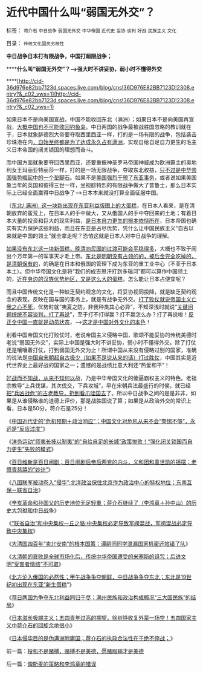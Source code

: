 # 近代中国什么叫“弱国无外交”？

标签： `蒋介石` `中日战争` `弱国无外交` `中华帝国` `近代史` `妥协` `谈判` `好战` `民族主义` `文化` 

目录： `传统文化国民劣根性`

**中日战争日本打有限战争，中国打超限战争；**

******什么叫“弱国无外交”？——>强大时不讲妥协，弱小时不懂得外交**

****[http://cid-36d976e82bb7123d.spaces.live.com/blog/cns!36D976E82BB7123D!2308.entry?&_c02_vws=1](http://cid-36d976e82bb7123d.spaces.live.com/blog/cns!36D976E82BB7123D!2308.entry?&_c02_vws=1)

如果日本不是向美国宣战，中国不能收回东北（满洲）；如果日本不是向美国再宣战，[大概中国也不可能收回钓鱼岛](../../../2010/9/16/侵略的定义；日本向美国宣战，中国将收回钓鱼岛.md)。中日两国的战争最被战胜国忽略的教训就在于，日本就象腓德烈大帝要夺取西里西亚一样，打的是一场有限的战争，包括袭击珍珠港在内[，自始至终都是为了达成永久占有满洲](../../../2011/1/12/日本侵华为东北，蒋介石战争为活命.md)，实现自给自足自力更生的毛主义日本帝国的闭关锁国的理想而奋斗。

而中国方面就象要夺回西里西亚，还要重振神圣罗马帝国神威成为欧洲霸主的奥地利女王玛丽亚特丽莎一样，打的是一场无限战争，夺取东北权益，[只不过是中华帝国强势崛起中的一个垫脚石](../../../2009/10/1/大国霸权主义阻碍中国和平崛起.md)。如果不是[美国强烈干预了东亚事务](../../../2010/12/27/美国三次挽救了中国，三次挽救欧洲.md)，或者说如果美国象当年的英国和彼得三世一样，坐视腓特烈的有限战争做大了普鲁士，那么日本实际上已经全面赢得中日战争了——>日本本来就没打算全面征服中国。

（[东北/
满洲）这一块新出现在东亚利益版图上的大蛋糕](../../../2011/1/11/甲午战争争夺朝鲜，中日战争争夺东北.md)，在日本人看来，是在清朝放弃的蛮荒上，在日本人的手中做大，又从俄国人的手中夺回来的土地；有着日本大量的投资和巨大的现实利益，[是日本自力更生的根本依恃所在](../../../2008/12/29/所谓的自力更生大错特错.md)，日本帝国也确实有实力保护这些利益，而且在东亚是占尽优势，凭什么让中国民族主义“自古以来就是中国的领土”就全拿走呢？恐怕这就是日本人对中日战争的理解。

[如果没有东北这一块新蛋糕，晚清向民国的过渡可能会平稳得多](../../../2011/1/11/大清国“卖北安南”的根本国策.md)，大概也不致于闹出个万年第一的军事天才毛上帝。[东北是明朝没有占领的的，被后金完全吃掉的，是清朝保有的](../../../2008/10/26/明朝必亡！冤杀袁崇焕，也只是小事一桩.md)，的确是在日本和俄国的管理下成为东亚的重工业中心（不亚于日本本土）。但中华帝国文化是将“我们的成吉思汗打到多瑙河”都可以算作中国领土的，[近在身边的汉族优势地区，又是这么大的蛋糕](../../../2011/1/12/蒋日同归于尽,及伪满洲国；.md)，怎么能让日本占便宜呢？

而且中国传统文化是一种缺乏契约观念的文化，将妥协视同投降，就是缺乏契约观念的表现。反映在国与国的事务上，就是有战争无外交。[打了败仗就说帝国主义亡我之心不死](../../../2009/9/30/中国是一个大国！.md)，优势时就“夷夏之防，非我种类其心必异”，不知深浅时就说“[关键问题统统不容谈判，打了再说](../../../2010/9/25/“拒不妥协，不容谈判”的双边含义.md)”，至于打不打得赢？打不赢怎么办？打了再说啦！[反正全中国一直就是动员状态](../../../2009/9/30/永久性的全国全民总动员.md)，——>[这才是中国对外文化的本色](../../../2011/1/9/“好战而不能战”的“傻逼霸权主义”.md)！

别看中国帝国文化打败仗时，老说帝国主义侵略中国，歌颂不能妥协的传统美德时老说“弱国无外交”，实际上中国是强大时不讲妥协，弱小时不懂得外交。除了打仗还是嚷嚷着打仗，打到弱国无外交为止！所谓中国从来没有侵略过别的国家，准确的说法是[中国自宋朝起自古极少（如果不是说从来的话）打过胜仗](../../../2009/12/8/加强国防不能依靠文学创作.md)，中国其实是近代世界史上最好战的国家之一；遗憾的是战绩比意大利还“热爱和平”！

[好战而不知战，从来不知何以](../../../2009/2/1/国家兴亡，与军事无关.md)战，乃是中华帝国文化的傻逼霸权主义的特色。老祖宗教导“上兵伐谋，其次伐交，下兵攻城”，早在宋朝兵法最盛行的时侯，就已经[把“兵凶战危”的古老教导，扔到看爪哇国去](../../../2009/12/6/兵凶战危，国宜慎战.md)了。所以中日战争之间的是是非非，如果是从谁侵略谁的道德上评价，那是战胜国说了算；如果是从政治外交的常识上看，日本是50分，蒋介石是25分！

《[中国近代史的“危机预期＋政治响应”；中国文化对危机从来不会“警惕不够”，永远是“反应过度”](../../../2011/1/9/中国近代“危机预期＋政治响应”历史进程.md)》

《[洋务运动“师夷长技以制夷”的“自给自足的长城”政策惨败！“强化闭关锁国而自力更生”失败的模式](../../../2011/1/9/“好战而不能战”的“傻逼霸权主义”.md)》

《[百日维新是百日闹剧；百日闹剧后帝后两党的内斗，义和团和袁世凯的摇摆；老愤青慈禧的“妙计”](../../../2011/1/9/百日维新是百日闹剧；慈禧的“妙计”.md)》

《[八国联军被动卷入“侵华”;北洋政治保住北京作为政治中心的特权地位；东南互保－联省自治](../../../2011/1/10/八国联军“被”侵华，北洋政治和东南互保.md)》

《[辛亥革命和孙国父的历史地位无足轻重；蒋介石继续了（李鸿章＋孙中山）的历史大包袱和中日战争](../../../2011/1/10/辛亥革命和孙国父的历史地位无足轻重；.md)》

《[“联省自治”和中央集权一丘之貉;中央集权必定导致军阀混战，军阀混战必定导致中央集权](../../../2011/1/10/“联省自治”军阀混战必定导致中央集权.md)》

《[大清国四百年“卖北安南”的根本国策；谭嗣同同学泄漏国家机密还站错了队](../../../2011/1/11/大清国“卖北安南”的根本国策.md)》

《[大清朝的衰败是全球市场化后，传统中华帝国遭受的米塞斯的诅咒；后进文明“受害者情结”不可取](../../../2011/1/11/爱新觉罗氏的贡献；受害者情结不可取；.md)》

《[北方沦入俄国的必然性；甲午战争争夺朝鲜，中日战争争夺东北；东北是19世纪初出现在东亚“新生蛋糕](../../../2011/1/11/甲午战争争夺朝鲜，中日战争争夺东北.md)”》

《[蒋日两国为争夺东北利益同归于尽；满州民族和政治构成概况“三大国民族”的结局](../../../2011/1/12/蒋日同归于尽,及伪满洲国；.md)》

《[日本滋长极端主义；五四青年过高的期望，徐树铮收复外蒙一场空！五四国家主义中蒋介石的回旋余地很小](../../../2011/1/12/五四爱国青年折腾掉了外蒙.md)》

《[日本侵华目的是伪满洲附庸国；蒋介石的执政合法性在于绝不停战；](../../../2011/1/12/日本侵华为东北，蒋介石战争为活命.md)》

前一篇：[投机不是赌搏，赌搏不是美德，愿赌服输才是美德](../../../2011/1/13/投机不是赌搏，赌搏不是美德，愿赌服输才是美德.md)

后一篇：[俾斯麦的策略和李鸿章的错误](../../../2011/1/13/俾斯麦的策略和李鸿章的错误.md)